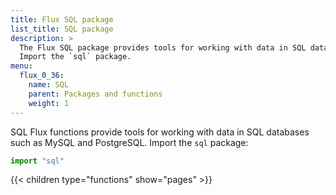 ```yaml
---
title: Flux SQL package
list_title: SQL package
description: >
  The Flux SQL package provides tools for working with data in SQL databases such as MySQL and PostgreSQL.
  Import the `sql` package.
menu:
  flux_0_36:
    name: SQL
    parent: Packages and functions
    weight: 1
---
```


SQL Flux functions provide tools for working with data in SQL databases such as MySQL and PostgreSQL.
Import the `sql` package:

```js
import "sql"
```

{{< children type="functions" show="pages" >}}
